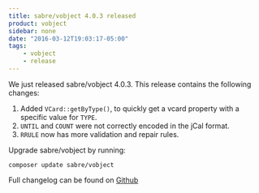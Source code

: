 ```yaml
---
title: sabre/vobject 4.0.3 released
product: vobject 
sidebar: none
date: "2016-03-12T19:03:17-05:00"
tags:
    - vobject 
    - release
---
```


We just released sabre/vobject 4.0.3. This release contains the following
changes:

1. Added `VCard::getByType()`, to quickly get a vcard property with a specific
   value for `TYPE`.
2. `UNTIL` and `COUNT` were not correctly encoded in the jCal format.
3. `RRULE` now has more validation and repair rules.

Upgrade sabre/vobject by running:

    composer update sabre/vobject

Full changelog can be found on [Github][1]

[1]: https://github.com/sabre-io/vobject/blob/4.0.3/CHANGELOG.md
[2]: https://github.com/sabre-io/vobject/releases
